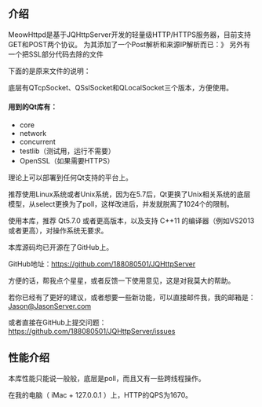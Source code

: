 ## 介绍

MeowHttpd是基于JQHttpServer开发的轻量级HTTP/HTTPS服务器，目前支持GET和POST两个协议。
为其添加了一个Post解析和来源IP解析而已：》
另外有一个把SSL部分代码去除的文件

下面的是原来文件的说明：

底层有QTcpSocket、QSslSocket和QLocalSocket三个版本，方便使用。

#### 用到的Qt库有：

* core
* network
* concurrent	
* testlib（测试用，运行不需要）
* OpenSSL（如果需要HTTPS）

理论上可以部署到任何Qt支持的平台上。

推荐使用Linux系统或者Unix系统，因为在5.7后，Qt更换了Unix相关系统的底层模型，从select更换为了poll，这样改进后，并发就脱离了1024个的限制。

使用本库，推荐 Qt5.7.0 或者更高版本，以及支持 C++11 的编译器（例如VS2013或者更高），对操作系统无要求。

本库源码均已开源在了GitHub上。

GitHub地址：https://github.com/188080501/JQHttpServer

方便的话，帮我点个星星，或者反馈一下使用意见，这是对我莫大的帮助。

若你已经有了更好的建议，或者想要一些新功能，可以直接邮件我，我的邮箱是：Jason@JasonServer.com

或者直接在GitHub上提交问题：
https://github.com/188080501/JQHttpServer/issues

## 性能介绍

本库性能只能说一般般，底层是poll，而且又有一些跨线程操作。

在我的电脑（ iMac + 127.0.0.1 ）上，HTTP的QPS为1670。
